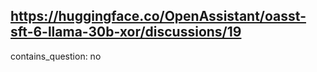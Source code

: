 ## https://huggingface.co/OpenAssistant/oasst-sft-6-llama-30b-xor/discussions/19

contains_question: no